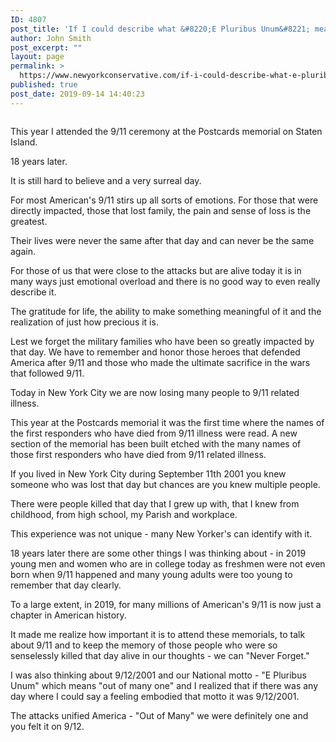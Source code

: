 ```yaml
---
ID: 4807
post_title: 'If I could describe what &#8220;E Pluribus Unum&#8221; means it would be America on 9/12/2001 &#8211; some simple reflections &#8211; 18 years later #EPluribusUnum #Honor911 #NeverForget'
author: John Smith
post_excerpt: ""
layout: page
permalink: >
  https://www.newyorkconservative.com/if-i-could-describe-what-e-pluribus-unum-means-it-would-be-america-on-9-12-2001-some-simple-reflections-18-years-later-epluribusunum-honor911-neverforget/
published: true
post_date: 2019-09-14 14:40:23
---
```

<!-- wp:image {"id":4808} -->
<figure class="wp-block-image"><img src="https://www.newyorkconservative.com/wp-content/uploads/2019/09/9111postcards-Copy-768x1024.jpg" alt="" class="wp-image-4808"/></figure>
<!-- /wp:image -->

<!-- wp:paragraph -->
<p>This year I attended the 9/11 ceremony at the Postcards memorial on Staten Island. </p>
<!-- /wp:paragraph -->

<!-- wp:paragraph -->
<p>18 years later. </p>
<!-- /wp:paragraph -->

<!-- wp:paragraph -->
<p>It is still hard to believe and a very surreal day.</p>
<!-- /wp:paragraph -->

<!-- wp:paragraph -->
<p>For most American's 9/11 stirs up all sorts of emotions. For those that were directly impacted, those that lost family, the pain and sense of loss is the greatest. </p>
<!-- /wp:paragraph -->

<!-- wp:paragraph -->
<p>Their lives were never the same after that day and can never be the same again. </p>
<!-- /wp:paragraph -->

<!-- wp:paragraph -->
<p>For those of us that were close to the attacks but are alive today it is in many ways just emotional overload and there is no good way to even really describe it.</p>
<!-- /wp:paragraph -->

<!-- wp:paragraph -->
<p>The gratitude for life, the ability to make something meaningful of it and the realization of just how precious it is.</p>
<!-- /wp:paragraph -->

<!-- wp:paragraph -->
<p>Lest we forget the military families who have been so greatly impacted by that day. We have to remember and honor those heroes that defended America after 9/11 and those who made the ultimate sacrifice in the wars that followed 9/11.</p>
<!-- /wp:paragraph -->

<!-- wp:paragraph -->
<p>Today in New York City we are now losing many people to 9/11 related illness.</p>
<!-- /wp:paragraph -->

<!-- wp:paragraph -->
<p>This year at the Postcards memorial it was the first time where the names of the first responders who have died from 9/11 illness were read. A new section of the memorial has been built etched with the many names of those first responders who have died from 9/11 related illness.</p>
<!-- /wp:paragraph -->

<!-- wp:paragraph -->
<p>If you lived in New York City during September 11th 2001 you knew someone who was lost that day but chances are you knew multiple people. </p>
<!-- /wp:paragraph -->

<!-- wp:paragraph -->
<p>There were people killed that day that I grew up with, that I knew from childhood, from high school, my Parish and workplace. </p>
<!-- /wp:paragraph -->

<!-- wp:paragraph -->
<p>This experience was not unique - many New Yorker's can identify with it.</p>
<!-- /wp:paragraph -->

<!-- wp:paragraph -->
<p>18 years later there are some other things I was thinking about - in 2019 young men and women who are in college today as freshmen were not even born when 9/11 happened and many young adults were too young to remember that day clearly.</p>
<!-- /wp:paragraph -->

<!-- wp:paragraph -->
<p>To a large extent, in 2019, for many millions of American's 9/11 is now just a chapter in American history.</p>
<!-- /wp:paragraph -->

<!-- wp:paragraph -->
<p>It made me realize how important it is to attend these memorials, to talk about 9/11 and to keep the memory of those people who were so senselessly killed that day alive in our thoughts - we can "Never Forget."</p>
<!-- /wp:paragraph -->

<!-- wp:paragraph -->
<p>I was also thinking about 9/12/2001 and our National motto - "E Pluribus Unum" which means "out of many one" and I realized that if there was any day where I could say a feeling embodied that motto it was 9/12/2001.</p>
<!-- /wp:paragraph -->

<!-- wp:paragraph -->
<p>The attacks unified America - "Out of Many" we were definitely one and you felt it on 9/12.</p>
<!-- /wp:paragraph -->